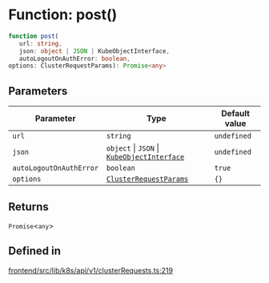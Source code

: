 # Function: post()

```ts
function post(
   url: string, 
   json: object | JSON | KubeObjectInterface, 
   autoLogoutOnAuthError: boolean, 
options: ClusterRequestParams): Promise<any>
```

## Parameters

| Parameter | Type | Default value |
| ------ | ------ | ------ |
| `url` | `string` | `undefined` |
| `json` | `object` \| `JSON` \| [`KubeObjectInterface`](../../../../KubeObject/interfaces/KubeObjectInterface.md) | `undefined` |
| `autoLogoutOnAuthError` | `boolean` | `true` |
| `options` | [`ClusterRequestParams`](../interfaces/ClusterRequestParams.md) | `{}` |

## Returns

`Promise`\<`any`\>

## Defined in

[frontend/src/lib/k8s/api/v1/clusterRequests.ts:219](https://github.com/headlamp-k8s/headlamp/blob/2481a1c9f2b4a69a9320466e7a455215b14b97b0/frontend/src/lib/k8s/api/v1/clusterRequests.ts#L219)
